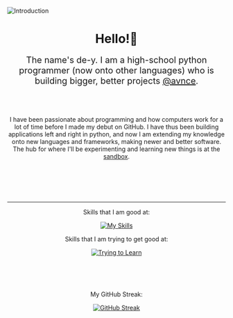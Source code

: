 
![Introduction](https://github.com/De-y/de-y/assets/61808223/f17955b8-fc01-4022-a936-4deed8508b17)

<div align="center">
  
  <h1> Hello!👋 </h1>
  <p style="font-size: 20px">The name's de-y. I am a high-school python programmer (now onto other languages) who is building bigger, better projects <a href="https://github.com/avnce">@avnce</a>.</p>
  
  <br><br>
  <p> I have been passionate about programming and how computers work for a lot of time before I made my debut on GitHub. I have thus been building applications left and right in python, and now I am extending my knowledge onto new languages and frameworks, making newer and better software. The hub for where I'll be experimenting and learning new things is at the <a href="https://github.com/De-y/sandbox">sandbox</a>.</p> <br> <br>
<br><br>
<hr>
<div style="display:block;">
<div style="display:inline;">
  <p>Skills that I am good at: </p>  

  [![My Skills](https://skillicons.dev/icons?i=python,javascript,html,css,vue,nuxt,flask,bootstrap,tailwind,nginx,prisma,pr,ai&theme=light&perline=5&size=100)](https://skillicons.dev)
</div>
<div style="display:inline;">
  <p>Skills that I am trying to get good at:</p>

  [![Trying to Learn](https://skillicons.dev/icons?i=cpp,tensorflow,ps,nodejs&theme=light&perline=5&size=100)](https://skillicons.dev)
  
</div>
</div>
<br>
<br> <br>
  <p> My GitHub Streak: </p>
  
[![GitHub Streak](https://streak-stats.demolab.com?user=De-y&theme=dark&hide_border=true)](https://git.io/streak-stats)

</div>
